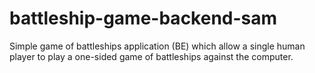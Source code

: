# battleship-game-backend-sam
Simple game of battleships application (BE) which allow a single human player to play a one-sided game of battleships against the computer.

